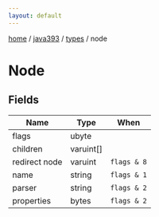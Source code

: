 ```yaml
---
layout: default
---
```


[home](/)  /  [java393](/protocol/java393)  /  [types](/protocol/java393/types)  /  node

# Node

## Fields

Name | Type | When
---|---|:---:
flags | ubyte | 
children | varuint[] | 
redirect node | varuint | <code>flags & 8</code>
name | string | <code>flags & 1 |  | flags & 2</code>
parser | string | <code>flags & 2</code>
properties | bytes | <code>flags & 2</code>
